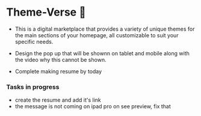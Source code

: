 # Theme-Verse 🌌 
- This is a digital marketplace that provides a variety of unique themes for the main sections of your homepage, all customizable to suit your specific needs.

- Design the pop up that will be shownn on tablet and mobile along with the video why this cannot be shown.
- Complete making resume by today

### Tasks in progress
- create the resume and add it's link
- the message is not coming on ipad pro on see preview, fix that
<!--
- Add snap scrolling to the various themes!!

- Add load more option for both homepage and themes, for home page there should be 1 theme at first and later there should be a load more button which will load 2 more themes, after the themes are loaded there should be see all button which will lead to themes button
- For the themes section, there shoud be 5 themes ( 1 shoe, 1 Ai, 1 payment, 2 restaurant) and the 3 load more will load 1 ai, and 2 restaurnat website

- Add a random border color which will move continously across the whole iframe that is embedded to make that look cool unless remove it
-->
